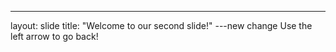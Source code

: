 ---
layout: slide
title: "Welcome to our second slide!"
---new change
Use the left arrow to go back!
